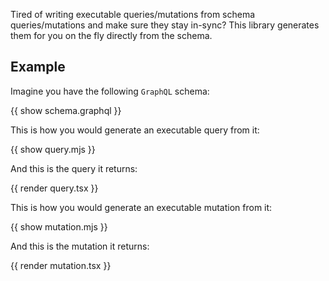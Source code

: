 Tired of writing executable queries/mutations from schema queries/mutations and make sure they stay in-sync? This library generates them for you on the fly directly from the schema.

## Example

Imagine you have the following `GraphQL` schema:

{{ show schema.graphql }}

This is how you would generate an executable query from it:

{{ show query.mjs }}

And this is the query it returns:

{{ render query.tsx }}

This is how you would generate an executable mutation from it:

{{ show mutation.mjs }}

And this is the mutation it returns:

{{ render mutation.tsx }}
